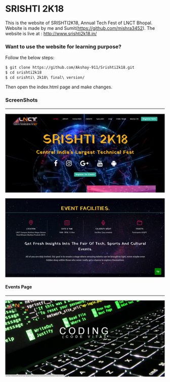 # SRISHTI 2K18
This is the website of SRISHTI2K18, Annual Tech Fest of LNCT Bhopal. Website is made by me and Sumit(https://github.com/mishra3452). The website is live at : http://www.srishti2k18.in/  

### Want to use the website for learning purpose?  
Follow the below steps:  
```
$ git clone https://github.com/Akshay-911/Srishti2k18.git  
$ cd srishti2k18  
$ cd srishti\ 2k18\ final\ version/
```  
Then open the index.html page and make changes.  

### ScreenShots  
___
![alt text](screenshots/indexpage.png)  


![alt text](screenshots/eventsection.png)

#### Events Page
___
![alt text](screenshots/culturalevents.png)

